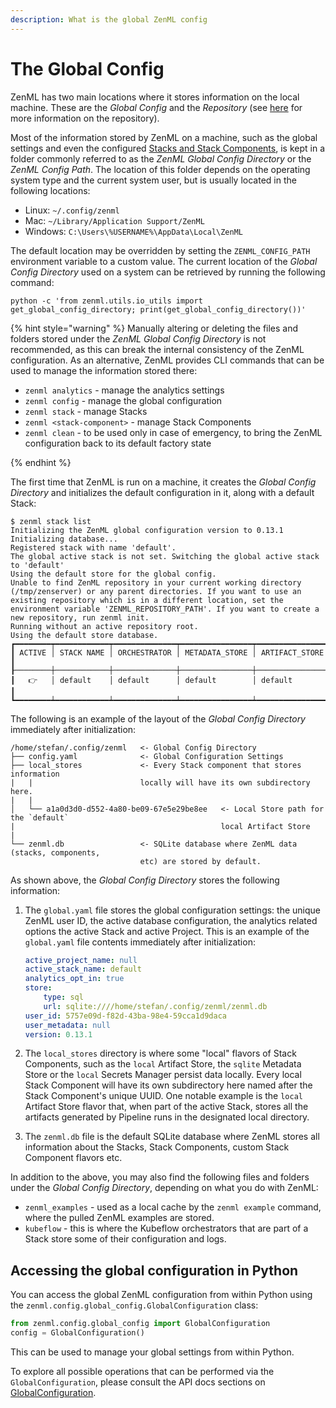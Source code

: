 ```yaml
---
description: What is the global ZenML config
---
```


# The Global Config

ZenML has two main locations where it stores information on the local machine.
These are the _Global Config_ and the _Repository_ (see 
[here](../developer-guide/stacks-repositories/repository.md)
for more information on the repository).

Most of the information stored by ZenML on a machine, such as the global
settings and even the configured 
[Stacks and Stack Components](../developer-guide/stacks-repositories/stack.md), 
is kept in a folder commonly referred to as the _ZenML Global Config Directory_
or the _ZenML Config Path_. The location of this folder depends on the 
operating system type and the current system user, but is usually located in 
the following locations:

* Linux: `~/.config/zenml`
* Mac: `~/Library/Application Support/ZenML`
* Windows: `C:\Users\%USERNAME%\AppData\Local\ZenML`

The default location may be overridden by setting the `ZENML_CONFIG_PATH`
environment variable to a custom value. The current location of the _Global
Config Directory_ used on a system can be retrieved by running the following
command:

```shell
python -c 'from zenml.utils.io_utils import get_global_config_directory; print(get_global_config_directory())'
```

{% hint style="warning" %}
Manually altering or deleting the files and folders stored under the _ZenML Global
Config Directory_ is not recommended, as this can break the internal consistency
of the ZenML configuration. As an alternative, ZenML provides CLI commands that
can be used to manage the information stored there:

* `zenml analytics` - manage the analytics settings
* `zenml config` - manage the global configuration
* `zenml stack` - manage Stacks
* `zenml <stack-component>` - manage Stack Components
* `zenml clean` - to be used only in case of emergency, to bring the ZenML
configuration back to its default factory state

{% endhint %}

The first time that ZenML is run on a machine, it creates the _Global Config
Directory_ and initializes the default configuration in it, along with a default
Stack:

```
$ zenml stack list
Initializing the ZenML global configuration version to 0.13.1
Initializing database...
Registered stack with name 'default'.
The global active stack is not set. Switching the global active stack to 'default'
Using the default store for the global config.
Unable to find ZenML repository in your current working directory (/tmp/zenserver) or any parent directories. If you want to use an existing repository which is in a different location, set the environment variable 'ZENML_REPOSITORY_PATH'. If you want to create a new repository, run zenml init.
Running without an active repository root.
Using the default store database.
┏━━━━━━━━┯━━━━━━━━━━━━┯━━━━━━━━━━━━━━┯━━━━━━━━━━━━━━━━┯━━━━━━━━━━━━━━━━┓
┃ ACTIVE │ STACK NAME │ ORCHESTRATOR │ METADATA_STORE │ ARTIFACT_STORE ┃
┠────────┼────────────┼──────────────┼────────────────┼────────────────┨
┃   👉   │ default    │ default      │ default        │ default        ┃
┗━━━━━━━━┷━━━━━━━━━━━━┷━━━━━━━━━━━━━━┷━━━━━━━━━━━━━━━━┷━━━━━━━━━━━━━━━━┛
```

The following is an example of the layout of the _Global Config Directory_
immediately after initialization:

```
/home/stefan/.config/zenml   <- Global Config Directory
├── config.yaml              <- Global Configuration Settings
├── local_stores             <- Every Stack component that stores information
|   |                        locally will have its own subdirectory here.
|   |                        
│   └── a1a0d3d0-d552-4a80-be09-67e5e29be8ee   <- Local Store path for the `default`
|                                              local Artifact Store
|
└── zenml.db                 <- SQLite database where ZenML data (stacks, components,
                             etc) are stored by default.
```

As shown above, the _Global Config Directory_ stores the following
information:

1. The `global.yaml` file stores the global configuration settings: the unique
ZenML user ID, the active database configuration, the analytics related options
the active Stack and active Project. This is an example of the `global.yaml`
file contents immediately after initialization:

    ```yaml
    active_project_name: null
    active_stack_name: default
    analytics_opt_in: true
    store:
        type: sql
        url: sqlite:////home/stefan/.config/zenml/zenml.db
    user_id: 5757e09d-f82d-43ba-98e4-59cca1d9daca
    user_metadata: null
    version: 0.13.1
    ```

2. The `local_stores` directory is where some "local" flavors of Stack Components,
such as the `local` Artifact Store, the `sqlite` Metadata Store or the `local`
Secrets Manager persist data locally. Every local Stack Component will have its
own subdirectory here named after the Stack Component's unique UUID. One notable
example is the `local` Artifact Store flavor that, when part of the active Stack,
stores all the artifacts generated by Pipeline runs in the designated local
directory.

3. The `zenml.db` file is the default SQLite database where ZenML stores all
information about the Stacks, Stack Components, custom Stack Component flavors
etc.

In addition to the above, you may also find the following files and folders under
the _Global Config Directory_, depending on what you do with ZenML:

* `zenml_examples` - used as a local cache by the `zenml example` command, where
the pulled ZenML examples are stored.
* `kubeflow` - this is where the Kubeflow orchestrators that are part of a Stack
store some of their configuration and logs.

## Accessing the global configuration in Python

You can access the global ZenML configuration from within Python using the
`zenml.config.global_config.GlobalConfiguration` class:

```python
from zenml.config.global_config import GlobalConfiguration
config = GlobalConfiguration()
```

This can be used to manage your global settings from within Python.

To explore all possible operations that can be performed via the 
`GlobalConfiguration`, please consult the API docs sections on 
[GlobalConfiguration](https://apidocs.zenml.io/latest/api_docs/config/#zenml.config.global_config.GlobalConfiguration).

